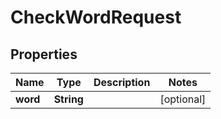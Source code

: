

# CheckWordRequest

## Properties

Name | Type | Description | Notes
------------ | ------------- | ------------- | -------------
**word** | **String** |  |  [optional]



